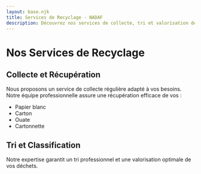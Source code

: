 ```yaml
---
layout: base.njk
title: Services de Recyclage - NADAF
description: Découvrez nos services de collecte, tri et valorisation de papier et carton pour les entreprises.
---
```


# Nos Services de Recyclage

## Collecte et Récupération

Nous proposons un service de collecte régulière adapté à vos besoins. Notre équipe professionnelle assure une récupération efficace de vos :
- Papier blanc
- Carton
- Ouate
- Cartonnette

## Tri et Classification

Notre expertise garantit un tri professionnel et une valorisation optimale de vos déchets.
